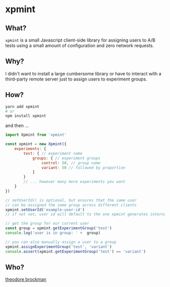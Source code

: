 # xpmint

## What?

`xpmint` is a small Javascript client-side library for assigning users to A/B tests using a small amount of configuration and zero network requests.

## Why?

I didn't want to install a large cumbersome library or have to interact with a third-party remote server just to assign users to experiment groups.

## How?

```bash
yarn add xpmint
# or
npm install xpmint
```
and then ...
```javascript
import Xpmint from 'xpmint'

const xpmint = new Xpmint({
    experiments: {
        test: { // experiment name
            groups: { // experiment groups
                control: 50, // group name
                variant: 50 // followed by proportion
            }
        }
        // ... however many more experiments you want
    }
})

// setUserId() is optional, but ensures that the same user
// can be assigned the same group across different clients
xpmint.setUserId('example-user-id')
// if not set, user id will default to the one xpmint generates internally

// get the group for our current user
const group = xpmint.getExperimentGroup('test')
console.log('user is in group: ' +  group)

// you can also manually assign a user to a group
xpmint.assignExperimentGroup('test', 'variant')
console.assert(xpmint.getExperimentGroup('test') == 'variant')
```

## Who?

[theodore brockman](https://theo.lol)
